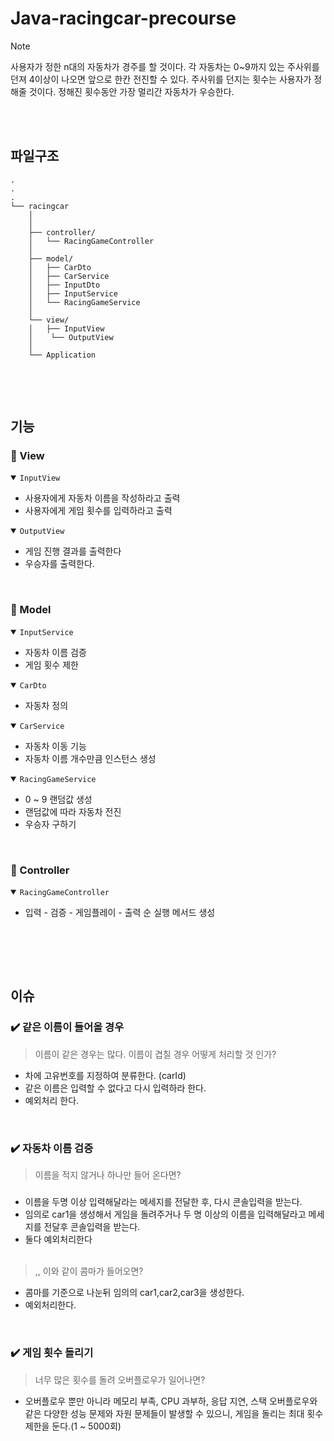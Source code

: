# Java-racingcar-precourse


> [!NOTE]    
> 사용자가 정한 n대의 자동차가 경주를 할 것이다.
각 자동차는 0~9까지 있는 주사위를 던져 4이상이 나오면 앞으로 한칸 전진할 수 있다.
주사위를 던지는 횟수는 사용자가 정해줄 것이다.
정해진 횟수동안 가장 멀리간 자동차가 우승한다.

<br><br>

## 파일구조

```
.
.
.
└── racingcar
    │
    │
    ├── controller/
    │   └── RacingGameController
    │
    ├── model/
    │   ├── CarDto
    │   ├── CarService
    │   ├── InputDto
    │   ├── InputService
    │   └── RacingGameService
    │
    └── view/
    │   ├── InputView
    │    └── OutputView
    │
    └── Application
    
```

<br><br>
## 기능
  
### :large_blue_circle: View

<details open>

<summary><code>InputView</code></summary>

- 사용자에게 자동차 이름을 작성하라고 출력
- 사용자에게 게임 횟수를 입력하라고 출력

</details>

<details open>

<summary><code>OutputView</code></summary>

- 게임 진행 결과를 출력한다
- 우승자를 출력한다.

</details>

<br>

### :large_blue_circle: Model


<details open>

<summary><code>InputService</code></summary>

- 자동차 이름 검증
- 게임 횟수 제한

</details>

<details open>

<summary><code>CarDto</code></summary>

- 자동차 정의

</details>

<details open>

<summary><code>CarService</code></summary>

- 자동차 이동 기능
- 자동차 이름 개수만큼 인스턴스 생성

</details>


<details open>

<summary><code>RacingGameService</code></summary>

- 0 ~ 9 랜덤값 생성
- 랜덤값에 따라 자동차 전진
- 우승자 구하기

</details>

<br>

### :large_blue_circle: Controller

<details open>

<summary><code>RacingGameController</code></summary>

- 입력 - 검증 - 게임플레이 - 출력 순 실행 메서드 생성

</details>

<br>


<br><br>

## 이슈

### :heavy_check_mark: 같은 이름이 들어올 경우

>이름이 같은 경우는 많다. 이름이 겹칠 경우 어떻게 처리할 것 인가?

- 차에 고유번호를 지정하여 분류한다. (carId)
- 같은 이름은 입력할 수 없다고 다시 입력하라 한다.
- 예외처리 한다.


<br>


### :heavy_check_mark: 자동차 이름 검증

> 이름을 적지 않거나 하나만 들어 온다면?

#####
- 이름을 두명 이상 입력해달라는 메세지를 전달한 후, 다시 콘솔입력을 받는다.
- 임의로 car1을 생성해서 게임을 돌려주거나 두 명 이상의 이름을 입력해달라고 메세지를 전달후 콘솔입력을 받는다.
- 둘다 예외처리한다  
 &nbsp;
>,, 이와 같이 콤마가 들어오면?  

- 콤마를 기준으로 나눈뒤 임의의 car1,car2,car3을 생성한다.
- 예외처리한다.


<br>


### :heavy_check_mark: 게임 횟수 돌리기

 > 너무 많은 횟수를 돌려 오버플로우가 일어나면? 

- 오버플로우 뿐만 아니라 메모리 부족, CPU 과부하, 응답 지연, 스택 오버플로우와 같은 다양한 성능 문제와 자원 문제들이 발생할 수 있으니, 게임을 돌리는 최대 횟수 제한을 둔다.(1 ~ 5000회)













